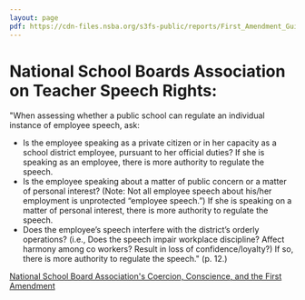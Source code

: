 ```yaml
---
layout: page
pdf: https://cdn-files.nsba.org/s3fs-public/reports/First_Amendment_Guide-2018.pdf
---
```


National School Boards Association on Teacher Speech Rights:
=================

"When assessing whether a public school can regulate an individual instance of employee speech, ask:
* Is the employee speaking as a private citizen or in her capacity as a school district employee, pursuant to her official duties? If she is speaking as an employee, there is more authority to regulate the speech.
* Is the employee speaking about a matter of public concern or a matter of personal interest? (Note: Not all employee speech about his/her employment is unprotected “employee speech.”) If she is speaking on a matter of personal interest, there is more authority to regulate the speech.
* Does the employee’s speech interfere with the district’s orderly operations? (i.e., Does the speech impair workplace discipline? Affect harmony among co workers? Result in loss of confidence/loyalty?) If so, there is more authority to regulate the speech." (p. 12.)

[National School Board Association's Coercion, Conscience, and the First Amendment](https://www.nsba.org/coercion-conscience-and-first-amendment)
